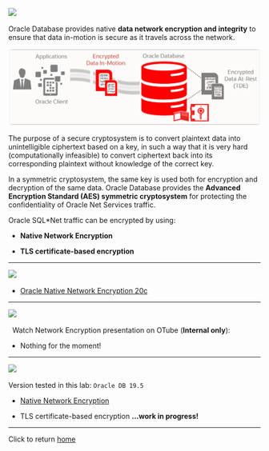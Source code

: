 ﻿![](../../images/banner_NetEncrypt.PNG)

Oracle Database provides native **data network encryption and integrity** to ensure that data in-motion is secure as it travels across the network.

![](images/Encrpyt_InMotion.PNG)

The purpose of a secure cryptosystem is to convert plaintext data into unintelligible ciphertext based on a key, in such a way that it is very hard (computationally infeasible) to convert ciphertext back into its corresponding plaintext without knowledge of the correct key.

In a symmetric cryptosystem, the same key is used both for encryption and decryption of the same data. Oracle Database provides the **Advanced Encryption Standard (AES) symmetric cryptosystem** for protecting the confidentiality of Oracle Net Services traffic.

Oracle SQL*Net traffic can be encrypted by using:

- **Native Network Encryption**

- **TLS certificate-based encryption**
    
---
![](../../images/banner_Docs.PNG)

- [Oracle Native Network Encryption 20c](https://docs.oracle.com/en/database/oracle/oracle-database/20/dbseg/configuring-network-data-encryption-and-integrity.html#GUID-7F12066A-2BA1-476C-809B-BB95A3F727CF)

---
![](../../images/banner_Video.PNG)

&nbsp; Watch Network Encryption presentation on OTube (**Internal only**):
- Nothing for the moment!

---
![](../../images/banner_Labs.PNG)

Version tested in this lab: `Oracle DB 19.5`

- [Native Network Encryption](Native_Network_Encryption/README.md)

- TLS certificate-based encryption **...work in progress!**

---

Click to return [home](/README.md)
    